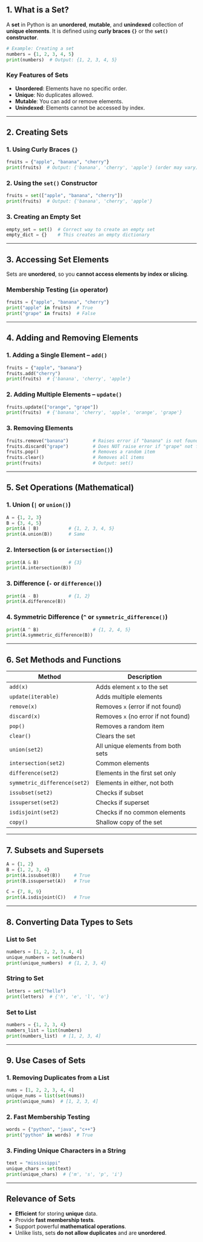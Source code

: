 ## **1. What is a Set?**
A **set** in Python is an **unordered**, **mutable**, and **unindexed** collection of **unique elements**. It is defined using **curly braces `{}`** or the **`set()` constructor**.

```python
# Example: Creating a set
numbers = {1, 2, 3, 4, 5}
print(numbers)  # Output: {1, 2, 3, 4, 5}
```

### **Key Features of Sets**
- **Unordered**: Elements have no specific order.
- **Unique**: No duplicates allowed.
- **Mutable**: You can add or remove elements.
- **Unindexed**: Elements cannot be accessed by index.

---

## **2. Creating Sets**

### **1. Using Curly Braces `{}`**
```python
fruits = {"apple", "banana", "cherry"}
print(fruits)  # Output: {'banana', 'cherry', 'apple'} (order may vary)
```

### **2. Using the `set()` Constructor**
```python
fruits = set(["apple", "banana", "cherry"])
print(fruits)  # Output: {'banana', 'cherry', 'apple'}
```

### **3. Creating an Empty Set**
```python
empty_set = set()  # Correct way to create an empty set
empty_dict = {}    # This creates an empty dictionary
```

---

## **3. Accessing Set Elements**
Sets are **unordered**, so you **cannot access elements by index or slicing**.

### **Membership Testing (`in` operator)**
```python
fruits = {"apple", "banana", "cherry"}
print("apple" in fruits)  # True
print("grape" in fruits)  # False
```

---

## **4. Adding and Removing Elements**

### **1. Adding a Single Element – `add()`**
```python
fruits = {"apple", "banana"}
fruits.add("cherry")
print(fruits)  # {'banana', 'cherry', 'apple'}
```

### **2. Adding Multiple Elements – `update()`**
```python
fruits.update(["orange", "grape"])
print(fruits)  # {'banana', 'cherry', 'apple', 'orange', 'grape'}
```

### **3. Removing Elements**
```python
fruits.remove("banana")         # Raises error if "banana" is not found
fruits.discard("grape")         # Does NOT raise error if "grape" not found
fruits.pop()                    # Removes a random item
fruits.clear()                  # Removes all items
print(fruits)                   # Output: set()
```

---

## **5. Set Operations (Mathematical)**

### **1. Union (`|` or `union()`)**
```python
A = {1, 2, 3}
B = {3, 4, 5}
print(A | B)           # {1, 2, 3, 4, 5}
print(A.union(B))      # Same
```

### **2. Intersection (`&` or `intersection()`)**
```python
print(A & B)           # {3}
print(A.intersection(B))
```

### **3. Difference (`-` or `difference()`)**
```python
print(A - B)           # {1, 2}
print(A.difference(B))
```

### **4. Symmetric Difference (`^` or `symmetric_difference()`)**
```python
print(A ^ B)                    # {1, 2, 4, 5}
print(A.symmetric_difference(B))
```

---

## **6. Set Methods and Functions**

| Method | Description |
|--------|-------------|
| `add(x)` | Adds element `x` to the set |
| `update(iterable)` | Adds multiple elements |
| `remove(x)` | Removes `x` (error if not found) |
| `discard(x)` | Removes `x` (no error if not found) |
| `pop()` | Removes a random item |
| `clear()` | Clears the set |
| `union(set2)` | All unique elements from both sets |
| `intersection(set2)` | Common elements |
| `difference(set2)` | Elements in the first set only |
| `symmetric_difference(set2)` | Elements in either, not both |
| `issubset(set2)` | Checks if subset |
| `issuperset(set2)` | Checks if superset |
| `isdisjoint(set2)` | Checks if no common elements |
| `copy()` | Shallow copy of the set |

---

## **7. Subsets and Supersets**

```python
A = {1, 2}
B = {1, 2, 3, 4}
print(A.issubset(B))     # True
print(B.issuperset(A))   # True

C = {7, 8, 9}
print(A.isdisjoint(C))   # True
```

---

## **8. Converting Data Types to Sets**

### **List to Set**
```python
numbers = [1, 2, 2, 3, 4, 4]
unique_numbers = set(numbers)
print(unique_numbers)  # {1, 2, 3, 4}
```

### **String to Set**
```python
letters = set("hello")
print(letters)  # {'h', 'e', 'l', 'o'}
```

### **Set to List**
```python
numbers = {1, 2, 3, 4}
numbers_list = list(numbers)
print(numbers_list)  # [1, 2, 3, 4]
```

---

## **9. Use Cases of Sets**

### **1. Removing Duplicates from a List**
```python
nums = [1, 2, 2, 3, 4, 4]
unique_nums = list(set(nums))
print(unique_nums)  # [1, 2, 3, 4]
```

### **2. Fast Membership Testing**
```python
words = {"python", "java", "c++"}
print("python" in words)  # True
```

### **3. Finding Unique Characters in a String**
```python
text = "mississippi"
unique_chars = set(text)
print(unique_chars)  # {'m', 's', 'p', 'i'}
```

---

## **Relevance of Sets**
- **Efficient** for storing **unique** data.
- Provide **fast membership tests**.
- Support powerful **mathematical operations**.
- Unlike lists, sets **do not allow duplicates** and are **unordered**.

